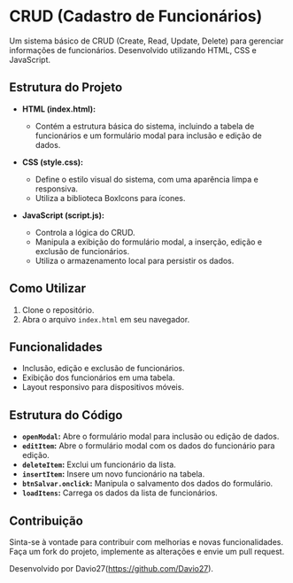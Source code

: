 # CRUD (Cadastro de Funcionários)

Um sistema básico de CRUD (Create, Read, Update, Delete) para gerenciar informações de funcionários. Desenvolvido utilizando HTML, CSS e JavaScript.

## Estrutura do Projeto

- **HTML (index.html):**
  - Contém a estrutura básica do sistema, incluindo a tabela de funcionários e um formulário modal para inclusão e edição de dados.

- **CSS (style.css):**
  - Define o estilo visual do sistema, com uma aparência limpa e responsiva.
  - Utiliza a biblioteca BoxIcons para ícones.

- **JavaScript (script.js):**
  - Controla a lógica do CRUD.
  - Manipula a exibição do formulário modal, a inserção, edição e exclusão de funcionários.
  - Utiliza o armazenamento local para persistir os dados.

## Como Utilizar

1. Clone o repositório.
2. Abra o arquivo `index.html` em seu navegador.

## Funcionalidades

- Inclusão, edição e exclusão de funcionários.
- Exibição dos funcionários em uma tabela.
- Layout responsivo para dispositivos móveis.

## Estrutura do Código

- **`openModal`:** Abre o formulário modal para inclusão ou edição de dados.
- **`editItem`:** Abre o formulário modal com os dados do funcionário para edição.
- **`deleteItem`:** Exclui um funcionário da lista.
- **`insertItem`:** Insere um novo funcionário na tabela.
- **`btnSalvar.onclick`:** Manipula o salvamento dos dados do formulário.
- **`loadItens`:** Carrega os dados da lista de funcionários.

## Contribuição

Sinta-se à vontade para contribuir com melhorias e novas funcionalidades. Faça um fork do projeto, implemente as alterações e envie um pull request.

Desenvolvido por Davio27(https://github.com/Davio27).
